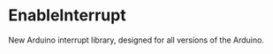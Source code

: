 EnableInterrupt
===============

New Arduino interrupt library, designed for all versions of the Arduino.
